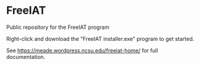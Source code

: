 # FreeIAT
Public repository for the FreeIAT program

Right-click and download the "FreeIAT installer.exe" program to get started. 

See https://meade.wordpress.ncsu.edu/freeiat-home/ for full documentation. 

